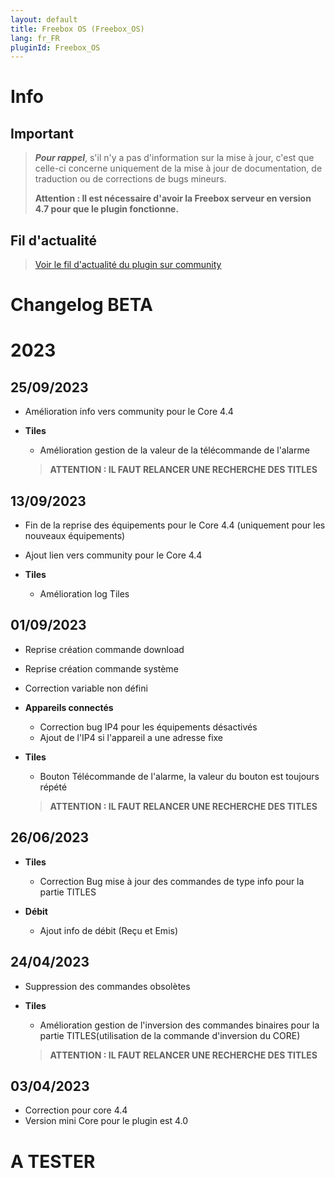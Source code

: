 ```yaml
---
layout: default
title: Freebox OS (Freebox_OS)
lang: fr_FR
pluginId: Freebox_OS
---
```


# Info

## Important

> **_Pour rappel_**, s'il n'y a pas d'information sur la mise à jour, c'est que celle-ci concerne uniquement de la mise à jour de documentation, de traduction ou de corrections de bugs mineurs.
>
> **Attention : Il est nécessaire d'avoir la Freebox serveur en version 4.7 pour que le plugin fonctionne.**

## Fil d'actualité

> [Voir le fil d'actualité du plugin sur community](https://community.jeedom.com/t/info-plugin-freebox-mise-a-jour-des-composants-de-la-delta-tiles-systeme/30673)

# Changelog BETA

# 2023

## 25/09/2023

- Amélioration info vers community pour le Core 4.4

- **Tiles**
   
    - Amélioration gestion de la valeur de la télécommande de l'alarme

    > **ATTENTION : IL FAUT RELANCER UNE RECHERCHE DES TITLES**

## 13/09/2023

- Fin de la reprise des équipements pour le Core 4.4 (uniquement pour les nouveaux équipements)
- Ajout lien vers community pour le Core 4.4

- **Tiles**

    - Amélioration log Tiles

## 01/09/2023

- Reprise création commande download
- Reprise création commande système
- Correction variable non défini

- **Appareils connectés**

    - Correction bug IP4 pour les équipements désactivés
    - Ajout de l'IP4 si l'appareil a une adresse fixe

- **Tiles**

    - Bouton Télécommande de l'alarme, la valeur du bouton est toujours répété
    > **ATTENTION : IL FAUT RELANCER UNE RECHERCHE DES TITLES**

## 26/06/2023

- **Tiles**

    - Correction Bug mise à jour des commandes de type info pour la partie TITLES

- **Débit**

    - Ajout info de débit (Reçu et Emis)


## 24/04/2023

- Suppression des commandes obsolètes

- **Tiles**

    - Amélioration gestion de l'inversion des commandes binaires pour la partie TITLES(utilisation de la commande d'inversion du CORE)
    > **ATTENTION : IL FAUT RELANCER UNE RECHERCHE DES TITLES**

## 03/04/2023

- Correction pour core 4.4
- Version mini Core pour le plugin est 4.0

# A TESTER

